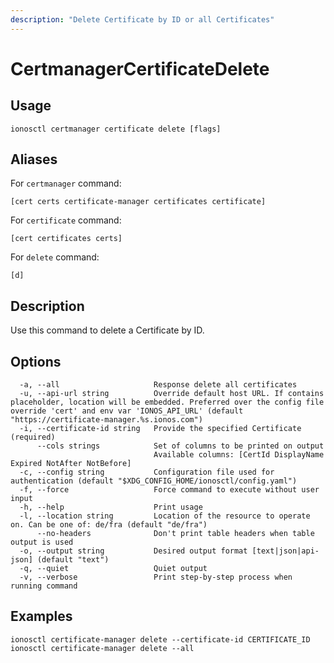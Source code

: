 ```yaml
---
description: "Delete Certificate by ID or all Certificates"
---
```


# CertmanagerCertificateDelete

## Usage

```text
ionosctl certmanager certificate delete [flags]
```

## Aliases

For `certmanager` command:

```text
[cert certs certificate-manager certificates certificate]
```

For `certificate` command:

```text
[cert certificates certs]
```

For `delete` command:

```text
[d]
```

## Description

Use this command to delete a Certificate by ID.

## Options

```text
  -a, --all                     Response delete all certificates
  -u, --api-url string          Override default host URL. If contains placeholder, location will be embedded. Preferred over the config file override 'cert' and env var 'IONOS_API_URL' (default "https://certificate-manager.%s.ionos.com")
  -i, --certificate-id string   Provide the specified Certificate (required)
      --cols strings            Set of columns to be printed on output 
                                Available columns: [CertId DisplayName Expired NotAfter NotBefore]
  -c, --config string           Configuration file used for authentication (default "$XDG_CONFIG_HOME/ionosctl/config.yaml")
  -f, --force                   Force command to execute without user input
  -h, --help                    Print usage
  -l, --location string         Location of the resource to operate on. Can be one of: de/fra (default "de/fra")
      --no-headers              Don't print table headers when table output is used
  -o, --output string           Desired output format [text|json|api-json] (default "text")
  -q, --quiet                   Quiet output
  -v, --verbose                 Print step-by-step process when running command
```

## Examples

```text
ionosctl certificate-manager delete --certificate-id CERTIFICATE_ID 
ionosctl certificate-manager delete --all
```

